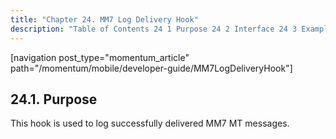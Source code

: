 ```yaml
---
title: "Chapter 24. MM7 Log Delivery Hook"
description: "Table of Contents 24 1 Purpose 24 2 Interface 24 3 Examples This hook is used to log successfully delivered MM 7 MT messages..."
---
```


[navigation post_type="momentum_article" path="/momentum/mobile/developer-guide/MM7LogDeliveryHook"]

## <a name="MM7LogDeliveryHook.purpose"></a> 24.1. Purpose

This hook is used to log successfully delivered MM7 MT messages.